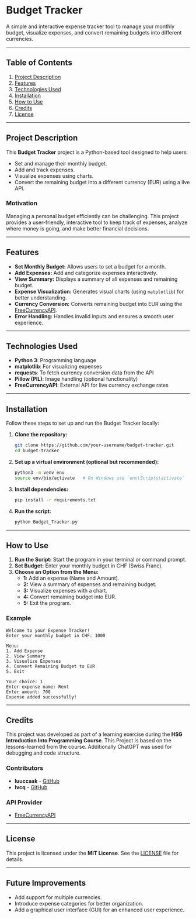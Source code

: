 # Budget Tracker

A simple and interactive expense tracker tool to manage your monthly budget, visualize expenses, and convert remaining budgets into different currencies.

---

## Table of Contents
1. [Project Description](#project-description)
2. [Features](#features)
3. [Technologies Used](#technologies-used)
4. [Installation](#installation)
5. [How to Use](#how-to-use)
6. [Credits](#credits)
7. [License](#license)

---

## Project Description
This **Budget Tracker** project is a Python-based tool designed to help users:
- Set and manage their monthly budget.
- Add and track expenses.
- Visualize expenses using charts.
- Convert the remaining budget into a different currency (EUR) using a live API.

### Motivation
Managing a personal budget efficiently can be challenging. This project provides a user-friendly, interactive tool to keep track of expenses, analyze where money is going, and make better financial decisions.

---

## Features
- **Set Monthly Budget:** Allows users to set a budget for a month.
- **Add Expenses:** Add and categorize expenses interactively.
- **View Summary:** Displays a summary of all expenses and remaining budget.
- **Expense Visualization:** Generates visual charts (using `matplotlib`) for better understanding.
- **Currency Conversion:** Converts remaining budget into EUR using the [FreeCurrencyAPI](https://freecurrencyapi.com/).
- **Error Handling:** Handles invalid inputs and ensures a smooth user experience.

---

## Technologies Used
- **Python 3**: Programming language
- **matplotlib**: For visualizing expenses
- **requests**: To fetch currency conversion data from the API
- **Pillow (PIL)**: Image handling (optional functionality)
- **FreeCurrencyAPI**: External API for live currency exchange rates

---

## Installation
Follow these steps to set up and run the Budget Tracker locally:

1. **Clone the repository:**
   ```bash
   git clone https://github.com/your-username/budget-tracker.git
   cd budget-tracker
   ```

2. **Set up a virtual environment (optional but recommended):**
   ```bash
   python3 -m venv env
   source env/bin/activate   # On Windows use `env\Scripts\activate`
   ```

3. **Install dependencies:**
   ```bash
   pip install -r requirements.txt
   ```

4. **Run the script:**
   ```bash
   python Budget_Tracker.py
   ```

---

## How to Use
1. **Run the Script:** Start the program in your terminal or command prompt.
2. **Set Budget:** Enter your monthly budget in CHF (Swiss Franc).
3. **Choose an Option from the Menu:**
   - **1:** Add an expense (Name and Amount).
   - **2:** View a summary of expenses and remaining budget.
   - **3:** Visualize expenses with a chart.
   - **4:** Convert remaining budget into EUR.
   - **5:** Exit the program.

### Example
```
Welcome to your Expense Tracker!
Enter your monthly budget in CHF: 1000

Menu:
1. Add Expense
2. View Summary
3. Visualize Expenses
4. Convert Remaining Budget to EUR
5. Exit

Your choice: 1
Enter expense name: Rent
Enter amount: 700
Expense added successfully!
```

---

## Credits
This project was developed as part of a learning exercise during the **HSG Introduction Into Programming Course**. This Project is based on the lessons-learned from the course. Additionally ChatGPT was used for debugging and code structure.

### Contributors
- **luuccaak** - [GitHub](https://github.com/luuccaak)
- **Ivcq** - [GitHub](https://github.com/Ivcq)

### API Provider
- [FreeCurrencyAPI](https://freecurrencyapi.com/)

---

## License
This project is licensed under the **MIT License**. See the [LICENSE](LICENSE) file for details.

---

## Future Improvements
- Add support for multiple currencies.
- Introduce expense categories for better organization.
- Add a graphical user interface (GUI) for an enhanced user experience.
